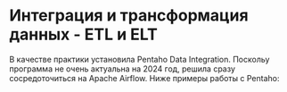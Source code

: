 # Интеграция и трансформация данных - ETL и ELT

В качестве практики установила Pentaho Data Integration. Поскольу программа не очень актуальна на 2024 год, решила сразу сосредоточиться на Apache Airflow. 
Ниже примеры работы с Pentaho:
